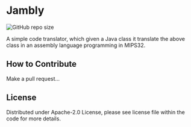 # Jambly
![GitHub repo size](https://img.shields.io/github/repo-size/NicoMincuzzi/jambly)

A simple code translator, which given a Java class it translate the above class in an assembly language programming in MIPS32.

## How to Contribute
Make a pull request...

## License
Distributed under Apache-2.0 License, please see license file within the code for more details.

